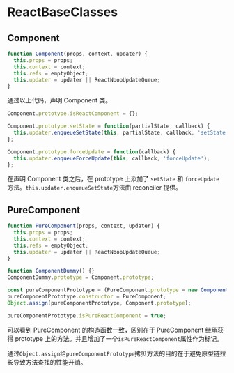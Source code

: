 # ReactBaseClasses

## Component

```javascript
function Component(props, context, updater) {
  this.props = props;
  this.context = context;
  this.refs = emptyObject;
  this.updater = updater || ReactNoopUpdateQueue;
}
```

通过以上代码，声明 Component 类。

```javascript
Component.prototype.isReactComponent = {};

Component.prototype.setState = function(partialState, callback) {
  this.updater.enqueueSetState(this, partialState, callback, 'setState');
};

Component.prototype.forceUpdate = function(callback) {
  this.updater.enqueueForceUpdate(this, callback, 'forceUpdate');
};
```

在声明 Component 类之后，在 prototype 上添加了 `setState` 和 `forceUpdate` 方法。`this.updater.enqueueSetState`方法由 reconciler 提供。

## PureComponent

```javascript
function PureComponent(props, context, updater) {
  this.props = props;
  this.context = context;
  this.refs = emptyObject;
  this.updater = updater || ReactNoopUpdateQueue;
}

function ComponentDummy() {}
ComponentDummy.prototype = Component.prototype;

const pureComponentPrototype = (PureComponent.prototype = new ComponentDummy());
pureComponentPrototype.constructor = PureComponent;
Object.assign(pureComponentPrototype, Component.prototype);

pureComponentPrototype.isPureReactComponent = true;
```

可以看到 PureComponent 的构造函数一致，区别在于 PureComponent 继承获得 prototype 上的方法。并且增加了一个`isPureReactComponent`属性作为标记。

通过`Object.assign`给`pureComponentPrototype`拷贝方法的目的在于避免原型链拉长导致方法查找的性能开销。